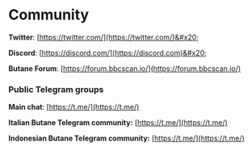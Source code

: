 # Community

**Twitter**: [https://twitter.com/](https://twitter.com/)&#x20;

**Discord**: [https://discord.com/](https://discord.com)&#x20;

**Butane Forum**: [https://forum.bbcscan.io/](https://forum.bbcscan.io/)

### Public Telegram groups

**Main chat**: [https://t.me/](https://t.me/)

<!-- **Butane announcements group**: [https://t.me/FuseAnnouncements](https://t.me/FuseAnnouncements) -->

<!-- **Butane Cash group**: [https://t.me/fusecash](https://t.me/fusecash) -->

<!-- **medifaktSwap group**: [https://t.me/fuseswap](https://t.me/fuseswap) -->

<!-- **Butane NFTs**: [https://t.me/fuseNFTs](https://t.me/fuseNFTs)&#x20; -->

**Italian Butane Telegram community:** [https://t.me/](https://t.me/)

**Indonesian Butane Telegram community:** [https://t.me/](https://t.me/)

